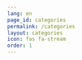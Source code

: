 ```yaml
---
lang: en
page_id: categories
permalink: /categories
layout: categories
icon: fas fa-stream
order: 1
---
```

